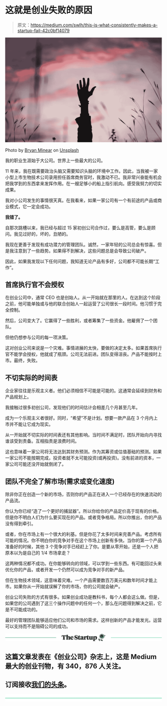 # 这就是创业失败的原因

> 原文：<https://medium.com/swlh/this-is-what-consistently-makes-a-startup-fail-42c0bf14079>

![](img/5b9f00db0d7c040de48a2f2bd4ef21ef.png)

Photo by [Bryan Minear](https://unsplash.com/photos/YWAVTqGnyjI?utm_source=unsplash&utm_medium=referral&utm_content=creditCopyText) on [Unsplash](https://unsplash.com/search/photos/end?utm_source=unsplash&utm_medium=referral&utm_content=creditCopyText)

我的职业生涯始于大公司。世界上一些最大的公司。

11 年来，我在既需要政治头脑又需要知识头脑的环境中工作。因此，当我被一家小型上市生物技术公司录用担任首席商务官时，我激动不已。我非常兴奋能有机会把我学到的东西拿来发挥作用。在一艘足够小的船上指引航向。感受我努力的切实成果。

我对小公司发生的事情很天真。在我看来，如果一家公司有一个有前途的产品或商业模式，它一定会成功。

**我错了。**

自那次跳槽以来，我已经与超过 15 家初创公司合作过，要么是高管，要么是顾问。我见过好的，坏的，丑陋的。

我现在更善于发现有成功潜力的管理团队。诚然，一家年轻的公司总会有惊喜。但是我注意到了一些趋势。如果得不到解决，这些问题总是会导致公司破产。

因此，如果我发现以下任何问题，我知道无论产品有多好，公司都不可能长期“工作”。

## 首席执行官不会授权

在创业公司中，通常 CEO 也是创始人。从一开始就在那里的人。在达到这个阶段之前，他可能单独或与他的联合创始人一起运营了公司很长一段时间。他习惯于完全控制。

然后，公司变大了。它赢得了一些胜利，或者筹集了一些资金。他雇佣了一个团队。

但他仍想参与公司的每一项决策。

这对创业公司来说是一个灾难。事情进展的太快，要做的决定太多。如果首席执行官不能学会授权，他就成了瓶颈。公司无法前进。团队变得沮丧。产品不能按时上市。最终，失败。

## 不切实际的时间表

企业家往往是乐观主义者。他们必须相信不可能是可能的。这通常会延续到财务和产品规划上。

我接触过很多初创公司，发现他们的时间估计会相差几个月甚至几年。

成为一个乐观主义者很好。同时，“希望”不是计划。想要一款产品在 3 个月内上市并不能让它成为现实。

从一开始就不切实际的时间表还有其他影响。当时间不满足时，团队开始向内寻找谁该受到责备。互相指责是浪费时间。

这也意味着一家公司将无法达到其财务预测。作为其筹资或估值基础的预测。如果一家公司不能按期完成，投资者就不太可能投资(或再投资)。没有前进的资本，一家公司可能还没开始就倒闭了。

## 团队不完全了解市场(需求或变化速度)

除非你正在创造一个新的市场，否则你的产品正在进入一个已经存在的快速流动的产品流。

你认为你已经“造了一个更好的捕鼠器”。所以你给你的产品定价高于现有的价格。但是你不明白人们为什么要买现在的产品。或者竞争格局。所以你推出，你的产品没有得到牵引。

或者，你在市场上有一个很大的利基。但是你花了太多时间来完善产品。考虑所有可能的情况。你不明白你的竞争对手在这个市场上创新有多快。当你的第一个产品准备好的时候，其他 3 个竞争对手已经赶上了你。是要从零开始，还是一个人把原本以为是自己的 1/4 市场拿走？

这两种情况都不成功。在你能够转向的领域，可以学到一些东西。有可能回过头来优化你的产品，或者开发一个仍然可以成为竞争对手的新产品。

但在生物技术领域，这意味着灾难。一个产品需要数百万美元和数年时间才能上市。如果你从一开始就误解了你的市场，你的公司就会破产。

创业公司失败的方式有很多。如果创业成功是教科书，每个人都会这么做。但是，如果您的公司遇到了这三个操作问题中的任何一个，那么在问题得到解决之前，它是不可能成功的。

最好的管理团队能够适应他们公司和市场的需求。这样创新的产品才能发光。运营可以支持而不是阻碍公司的成功。

[![](img/308a8d84fb9b2fab43d66c117fcc4bb4.png)](https://medium.com/swlh)

## 这篇文章发表在《创业公司》杂志上，这是 Medium 最大的创业刊物，有 340，876 人关注。

## 订阅接收[我们的头条](http://growthsupply.com/the-startup-newsletter/)。

[![](img/b0164736ea17a63403e660de5dedf91a.png)](https://medium.com/swlh)